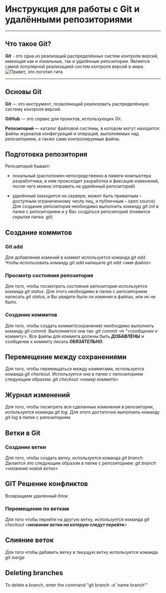 # Инструкция для работы с Git и удалёнными репозиториями

___

## Что такое Git?
__*Git*__ - это одна из реализаций распределённых систем контроля версий, имеющая как и локальные, так и удалённые репозитории. Является самой популярной реализацией систем контроля версий в мире.
![Привет, это логотип гита](logo.jpg)

***

## Основы Git

**Git** — это инструмент, позволяющий реализовать распределённую систему контроля версий.

**GitHub** — это сервис для проектов, использующих Git.

**Репозиторий** — каталог файловой системы, в котором могут находится: файлы журналов конфигураций и операций, выполняемых над репозиторием, а также сами контролируемые файлы.

## Подготовка репозитория

Репозиторий бывает:

* локальный (расположен непосредственно в памяти компьютера разработчика, в нем происходит разработка и фиксация изменений, после чего можно отправить на удалённый репозиторий)
- удалённый (находится на сервере, может быть приватным – доступным ограниченному числу лиц, и публичным – open source)
Для создание репозитория необходимо выполнить команду *git init*  в папке с репозиторием и у Вас создаться репозиторий (появится скрытая папка .git)

## Создание коммитов

### Git add
Для добавления измений в коммит используется команда *git add*. Чтобы использовать команду *git add* напишите *git add <имя файла>*

### Просмотр состояния репозитория
Для того, чтобы посмотреть состояние репозитория используется команда *git status*. Для этого необходимо в папке с репозиторием написать *git status*, и Вы увидите были ли измения в файлах, или их не было.

### Создание коммитов
Для того, чтобы создать коммит(сохранение) необходимо выполнить команду *git commit*. Выполняется она так: *git commit -m "<сообщение к коммиту>*. Все файлы для коммита должны быть ***ДОБАВЛЕНЫ*** и сообщение к коммиту писать ***ОБЯЗАТЕЛЬНО***.

## Перемещение между сохранениями
Для того, чтобы перемещаться между коммитами, используется команда *git checkout*. Используется она в папке с пепозиторием следующим образом: *git checkout <номер коммита>*

## Журнал изменений
Для того, чтобы посмтреть все сделанные изменения в репозитории, используется команда *git log*. Для этого достаточно выполнить команду *git log* в папке с репозиторием

## Ветки в Git

### Создание ветки

Для того, чтобы создать ветку, используется команда *git branch*. Делается это следующим образом в папке с репозиторием: *git branch <название новой ветки>*

## GIT Решение конфликтов

Возвращаем удаленный блок

### Перемещение по веткам 

Для того чтобы перейти на другую ветку, используется команда _git checkout <**название ветки на которую следут перейти**>_

## Слияние веток

Для того чтобы дабавить ветку в текущую ветку используется команда *git merge <name branch>*

## Deleting branches
To delete a branch, enter the command "git branch -d 'name branch'"
